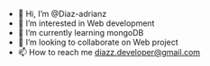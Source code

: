 - 👋 Hi, I’m @Diaz-adrianz
- 👀 I’m interested in Web development
- 🌱 I’m currently learning mongoDB
- 💞️ I’m looking to collaborate on Web project
- 📫 How to reach me diazz.developer@gmail.com

<!---
Diaz-adrianz/Diaz-adrianz is a ✨ special ✨ repository because its `README.md` (this file) appears on your GitHub profile.
You can click the Preview link to take a look at your changes.
--->
